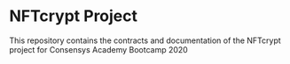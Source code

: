 # NFTcrypt Project


This repository contains the contracts and documentation of the NFTcrypt project for Consensys Academy Bootcamp 2020
